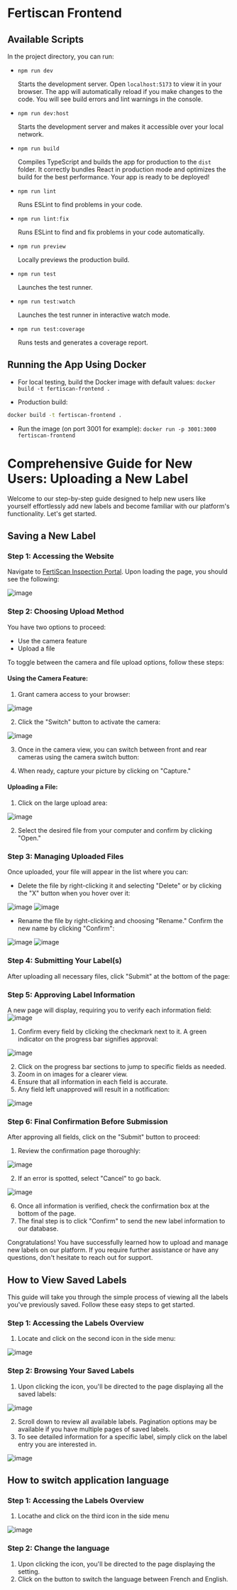 # Fertiscan Frontend

## Available Scripts

In the project directory, you can run:

- `npm run dev`

  Starts the development server. Open `localhost:5173` to view it in your
  browser. The app will automatically reload if you make changes to the code.
  You will see build errors and lint warnings in the console.

- `npm run dev:host`

  Starts the development server and makes it accessible over your local network.

- `npm run build`

  Compiles TypeScript and builds the app for production to the `dist` folder. It
  correctly bundles React in production mode and optimizes the build for the
  best performance. Your app is ready to be deployed!

- `npm run lint`

  Runs ESLint to find problems in your code.

- `npm run lint:fix`

  Runs ESLint to find and fix problems in your code automatically.

- `npm run preview`

  Locally previews the production build.

- `npm run test`

  Launches the test runner.

- `npm run test:watch`

  Launches the test runner in interactive watch mode.

- `npm run test:coverage`

  Runs tests and generates a coverage report.

## Running the App Using Docker

- For local testing, build the Docker image with default values: `docker build
-t fertiscan-frontend .`

- Production build:

```sh
docker build -t fertiscan-frontend .
```

- Run the image (on port 3001 for example): `docker run -p 3001:3000
fertiscan-frontend`




# Comprehensive Guide for New Users: Uploading a New Label

Welcome to our step-by-step guide designed to help new users like yourself effortlessly add new labels and become familiar with our platform's functionality. Let's get started.

## Saving a New Label

### Step 1: Accessing the Website
Navigate to [FertiScan Inspection Portal](https://fertiscan.inspection.alpha.canada.ca/). Upon loading the page, you should see the following:

![image](https://github.com/user-attachments/assets/57b59947-13bf-4f2e-bb58-c730c2745a2e)

### Step 2: Choosing Upload Method
You have two options to proceed:
- Use the camera feature
- Upload a file

To toggle between the camera and file upload options, follow these steps:

#### Using the Camera Feature:
1. Grant camera access to your browser:

![image](https://github.com/user-attachments/assets/c1613265-acf5-4030-80eb-0c3e57bddf27)

2. Click the "Switch" button to activate the camera:

![image](https://github.com/user-attachments/assets/1f720f81-c27e-429c-b569-290faa01aba7)

3. Once in the camera view, you can switch between front and rear cameras using the camera switch button:

4. When ready, capture your picture by clicking on "Capture."

#### Uploading a File:
1. Click on the large upload area:

![image](https://github.com/user-attachments/assets/e3e9736f-0da4-440f-b19b-cac49bc602cb)

2. Select the desired file from your computer and confirm by clicking "Open."

### Step 3: Managing Uploaded Files
Once uploaded, your file will appear in the list where you can:
- Delete the file by right-clicking it and selecting "Delete" or by clicking the "X" button when you hover over it:

![image](https://github.com/user-attachments/assets/2e56d725-82da-48a2-a1b5-166079872399)
![image](https://github.com/user-attachments/assets/8458e45d-1b24-4981-9bb8-9b41c643a121)


- Rename the file by right-clicking and choosing "Rename." Confirm the new name by clicking "Confirm":

![image](https://github.com/user-attachments/assets/93a603ba-2d3d-4f94-a784-bebef5722e25)
![image](https://github.com/user-attachments/assets/8c9fa0eb-3fc9-4bdb-ace9-199f4e055bc7)

### Step 4: Submitting Your Label(s)
After uploading all necessary files, click "Submit" at the bottom of the page:

### Step 5: Approving Label Information
A new page will display, requiring you to verify each information field:
![image](https://github.com/user-attachments/assets/5c1f0c14-0422-4989-92ac-5de0c685cc8f)
1. Confirm every field by clicking the checkmark next to it. A green indicator on the progress bar signifies approval:

![image](https://github.com/user-attachments/assets/495d90db-2088-4365-b125-e9d6281d27d0)

2. Click on the progress bar sections to jump to specific fields as needed.
3. Zoom in on images for a clearer view.
4. Ensure that all information in each field is accurate.
5. Any field left unapproved will result in a notification:

![image](https://github.com/user-attachments/assets/409607e0-f8f2-435c-b67b-c7fd9eaa611a)

### Step 6: Final Confirmation Before Submission
After approving all fields, click on the "Submit" button to proceed:
1. Review the confirmation page thoroughly:

![image](https://github.com/user-attachments/assets/30ffee47-fddf-46e7-9e0f-3d879c4130a4)

2. If an error is spotted, select "Cancel" to go back.

![image](https://github.com/user-attachments/assets/3021ba01-b4d0-42cd-8790-81e623bf808c)

6. Once all information is verified, check the confirmation box at the bottom of the page.
7. The final step is to click "Confirm" to send the new label information to our database.

Congratulations! You have successfully learned how to upload and manage new labels on our platform. If you require further assistance or have any questions, don't hesitate to reach out for support.


## How to View Saved Labels

This guide will take you through the simple process of viewing all the labels you've previously saved. Follow these easy steps to get started.

### Step 1: Accessing the Labels Overview
1. Locate and click on the second icon in the side menu:

![image](https://github.com/user-attachments/assets/f27a1dd6-6861-4e0a-9c04-16a2d538a33c)

### Step 2: Browsing Your Saved Labels
1. Upon clicking the icon, you'll be directed to the page displaying all the saved labels:

![image](https://github.com/user-attachments/assets/66e7b0ce-36da-4cb0-b0f8-b6ef1aa6d6b2)

2. Scroll down to review all available labels. Pagination options may be available if you have multiple pages of saved labels.
3. To see detailed information for a specific label, simply click on the label entry you are interested in.

![image](https://github.com/user-attachments/assets/c9db9320-ee98-4a63-9908-9865475ee77c)


## How to switch application language

### Step 1: Accessing the Labels Overview
1. Locathe and click on the third icon in the side menu

![image](https://github.com/user-attachments/assets/d27c121e-ebc6-4b2d-8ef4-18d1867ced64)

### Step 2: Change the language
1. Upon clicking the icon, you'll be directed to the page displaying the setting.
2. Click on the button to switch the language between French and English.







